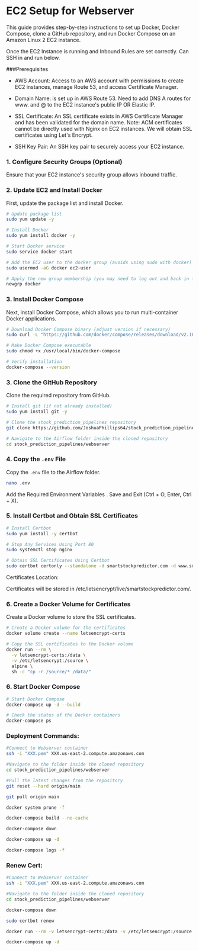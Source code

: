 # EC2 Setup for Webserver

This guide provides step-by-step instructions to set up Docker, Docker Compose, clone a GitHub repository, and run Docker Compose on an Amazon Linux 2 EC2 instance.

Once the EC2 Instance is running and Inbound Rules are set correctly. Can SSH in and run below.

###Prerequisites
- AWS Account: Access to an AWS account with permissions to create EC2 instances, manage Route 53, and access Certificate Manager.

- Domain Name: is set up in AWS Route 53. Need to add DNS A routes for www. and @ to the EC2 instance's public IP OR Elastic IP.

- SSL Certificate: An SSL certificate exists in AWS Certificate Manager and has been validated for the domain name. 
Note: ACM certificates cannot be directly used with Nginx on EC2 instances. We will obtain SSL certificates using Let's Encrypt.

- SSH Key Pair: An SSH key pair to securely access your EC2 instance.

### 1. Configure Security Groups (Optional)

Ensure that your EC2 instance's security group allows inbound traffic.

### 2. Update EC2 and Install Docker

First, update the package list and install Docker.

```bash
# Update package list
sudo yum update -y

# Install Docker
sudo yum install docker -y

# Start Docker service
sudo service docker start

# Add the EC2 user to the docker group (avoids using sudo with docker)
sudo usermod -aG docker ec2-user

# Apply the new group membership (you may need to log out and back in for this to take effect)
newgrp docker
```

### 3. Install Docker Compose

Next, install Docker Compose, which allows you to run multi-container Docker applications.

```bash
# Download Docker Compose binary (adjust version if necessary)
sudo curl -L "https://github.com/docker/compose/releases/download/v2.10.1/docker-compose-$(uname -s)-$(uname -m)" -o /usr/local/bin/docker-compose

# Make Docker Compose executable
sudo chmod +x /usr/local/bin/docker-compose

# Verify installation
docker-compose --version
```

### 3. Clone the GitHub Repository

Clone the required repository from GitHub.

```bash
# Install git (if not already installed)
sudo yum install git -y

# Clone the stock_prediction_pipelines repository
git clone https://github.com/JoshuaPhillips64/stock_prediction_pipelines.git

# Navigate to the Airflow folder inside the cloned repository
cd stock_prediction_pipelines/webserver
```

### 4. Copy the `.env` File

Copy the `.env` file to the Airflow folder.

```bash
nano .env
```

Add the Required Environment Variables . Save and Exit (Ctrl + O, Enter, Ctrl + X).

### 5. Install Certbot and Obtain SSL Certificates

```bash
# Install Certbot
sudo yum install -y certbot

# Stop Any Services Using Port 80
sudo systemctl stop nginx

# Obtain SSL Certificates Using Certbot
sudo certbot certonly --standalone -d smartstockpredictor.com -d www.smartstockpredictor.com
```
Certificates Location:

Certificates will be stored in /etc/letsencrypt/live/smartstockpredictor.com/.

### 6. Create a Docker Volume for Certificates

Create a Docker volume to store the SSL certificates.

```bash
# Create a Docker volume for the certificates
docker volume create --name letsencrypt-certs

# Copy the SSL certificates to the Docker volume
docker run --rm \
  -v letsencrypt-certs:/data \
  -v /etc/letsencrypt:/source \
  alpine \
  sh -c "cp -r /source/* /data/"
```

### 6. Start Docker Compose

```bash
# Start Docker Compose
docker-compose up -d --build

# Check the status of the Docker containers
docker-compose ps
```

### Deployment Commands:

```bash
#Connect to Webserver container
ssh -i "XXX.pem" XXX.us-east-2.compute.amazonaws.com

#Navigate to the folder inside the cloned repository
cd stock_prediction_pipelines/webserver

#Pull the latest changes from the repository
git reset --hard origin/main

git pull origin main

docker system prune -f

docker-compose build --no-cache

docker-compose down

docker-compose up -d

docker-compose logs -f
```

### Renew Cert:

```bash
#Connect to Webserver container
ssh -i "XXX.pem" XXX.us-east-2.compute.amazonaws.com

#Navigate to the folder inside the cloned repository
cd stock_prediction_pipelines/webserver

docker-compose down

sudo certbot renew

docker run --rm -v letsencrypt-certs:/data -v /etc/letsencrypt:/source alpine sh -c "cp -r /source/* /data/"

docker-compose up -d
```






